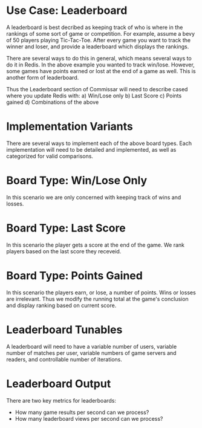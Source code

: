 
# Use Case: Leaderboard

A leaderboard is best decribed as keeping track of who is where in the
rankings of some sort of game or competition. For example, assume a bevy
of 50 players playing Tic-Tac-Toe. After every game you want to track
the winner and loser, and provide a leaderboard which displays the
rankings.

There are several ways to do this in general, which means several ways
to do it in Redis. In the above example you wanted to track win/lose.
However, some games have points earned or lost at the end of a game as
well. This is another form of leaderboard.

Thus the Leaderboard section of Commissar will need to describe cased
where you update Redis with:
a) Win/Lose only
b) Last Score
c) Points gained
d) Combinations of the above


# Implementation Variants

There are several ways to implement each of the above board types. Each
implementation will need to be detailed and implemented, as well as
categorized for valid comparisons.

# Board Type: Win/Lose Only

In this scenario we are only concerned with keeping track of wins and
losses.


# Board Type: Last Score

In this scenario the player gets a score at the end of the game. We rank
players based on the last score they receveid.

# Board Type: Points Gained

In this scenario the players earn, or lose, a number of points. Wins or
losses are irrelevant. Thus we modify the running total at the game's
conclusion and display ranking based on current score.


# Leaderboard Tunables

A leaderboard will need to have a variable number of users, variable number of
matches per user, variable numbers of game servers and readers, and
controllable number of iterations.

# Leaderboard Output

There are two key metrics for leaderboards:
  - How many game results per second can we process?
  - How many leaderboard views per second can we process?




